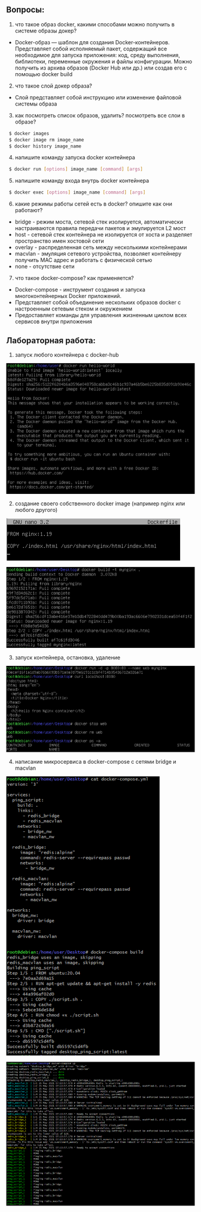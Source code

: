 ## Вопросы:
1. что такое образ docker, какими способами можно получить в системе образы докер?
 - Docker-образ — шаблон для создания Docker-контейнеров. Представляет собой исполняемый пакет, содержащий все необходимое для запуска приложения: код, среду выполнения, библиотеки, переменные окружения и файлы конфигурации. Можно получить из архива образов (Docker Hub или др.) или создав его с помощью docker build
2. что такое слой докер образа?
 - Слой представляет собой инструкцию или изменение файловой системы образа
3. как посмотреть список образов, удалить? посмотреть все слои в образе?
```bash
 $ docker images
 $ docker image rm image_name
 $ docker history image_name
```
4. напишите команду запуска docker контейнера
```bash
 $ docker run [options] image_name [command] [args]
```
5. напишите команду входа внутрь docker контейнера
```bash
 $ docker exec [options] image_name [command] [args]
```
6. какие режимы работы сетей есть в docker? опишите как они работают?
 - bridge - режим моста, сетевой стек изолируется, автоматически настраиваются правила передачи пакетов и эмулируется L2 мост
 - host - сетевой стек контейнера не изолируется от хоста и разделяет пространство имен хостовой сети
 - overlay - распределенная сеть между несколькими контейнерами
 - macvlan - эмуляция сетевого устройства, позволяет контейнеру получить MAC адрес и работать с физической сетью
 - none - отсутствие сети
7. что такое docker-compose? как применяется?
 - Docker-compose - инструмент создания и запуска многоконтейнерных Docker приложений.
 - Представляет собой объединение нескольких образов docker с настроенным сетевым стеком и окружением
 - Предоставляет команды для управления жизненным циклом всех сервисов внутри приложения

## Лабораторная работа:
1. запуск любого контейнера с docker-hub

![linux console](1_1.png "Console")

2. создание своего собственного docker image (например nginx или любого другого)

![linux console](2_1.png "Console")

![linux console](2_2.png "Console")

3. запуск контейнера, остановка, удаление

![linux console](3_1.png "Console")

4. написание микросервиса в docker-compose с сетями bridge и macvlan

![linux console](4_1.png "Console")

![linux console](4_2.png "Console")